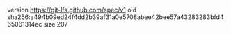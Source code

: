 version https://git-lfs.github.com/spec/v1
oid sha256:a494b09ed24f4dd2b39af31a0e5708abee42bee57a43283283bfd465061314ec
size 207
